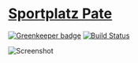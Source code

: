 # [Sportplatz Pate](https://jfv-sponsor.firebaseapp.com/)

[![Greenkeeper badge](https://badges.greenkeeper.io/timoreichert/jfv-sponsor.svg)](https://greenkeeper.io/)
[![Build Status](https://travis-ci.org/timoreichert/jfv-sponsor.svg?branch=master)](https://travis-ci.org/timoreichert/jfv-sponsor)

![Screenshot](https://firebasestorage.googleapis.com/v0/b/jfv-sponsor.appspot.com/o/Sportplatz-Pate.png?alt=media&token=5a8d7c0f-8ff3-40b7-b823-cf1f3a1e37bd)
